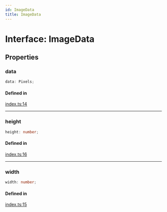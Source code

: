 ```yaml
---
id: ImageData
title: ImageData
---
```


# Interface: ImageData

## Properties

### data

```ts
data: Pixels;
```

#### Defined in

[index.ts:14](https://github.com/Vibrant-Colors/node-vibrant/blob/main/packages/vibrant-image/src/index.ts#L14)

***

### height

```ts
height: number;
```

#### Defined in

[index.ts:16](https://github.com/Vibrant-Colors/node-vibrant/blob/main/packages/vibrant-image/src/index.ts#L16)

***

### width

```ts
width: number;
```

#### Defined in

[index.ts:15](https://github.com/Vibrant-Colors/node-vibrant/blob/main/packages/vibrant-image/src/index.ts#L15)
